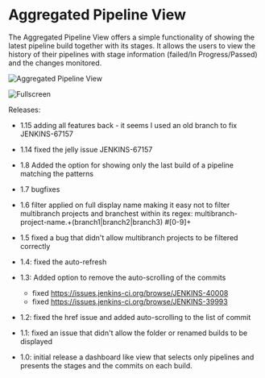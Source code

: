 # Aggregated Pipeline View

The Aggregated Pipeline View offers a simple functionality of showing the latest pipeline build together with its stages.
It allows the users to view the history of their pipelines with stage information (failed/In Progress/Passed) and the changes monitored.

![Aggregated Pipeline View](screenshots/AggregatedPipeline.png)

![Fullscreen](./screenshots/AggregatedPipeline.png?raw=true&width=625x)

Releases:

- 1.15 adding all features back - it seems I used an old branch to fix JENKINS-67157
- 1.14 fixed the jelly issue JENKINS-67157
- 1.8 Added the option for showing only the last build of a pipeline
  matching the patterns
- 1.7 bugfixes
- 1.6 filter applied on full display name making it easy not to filter
  multibranch projects and branchest within its regex:
  multibranch-project-name.+(branch1\|branch2\|branch3) \#\[0-9\]+

- 1.5 fixed a bug that didn't allow multibranch projects to be
  filtered correctly
- 1.4: fixed the auto-refresh
- 1.3: Added option to remove the auto-scrolling of the commits
  - fixed <https://issues.jenkins-ci.org/browse/JENKINS-40008>
  - fixed <https://issues.jenkins-ci.org/browse/JENKINS-39993>
- 1.2: fixed the href issue and added auto-scrolling to the list of
  commit
- 1.1: fixed an issue that didn't allow the folder or renamed builds
  to be displayed
- 1.0: initial release a dashboard like view that selects only
  pipelines and presents the stages and the commits on each build.
